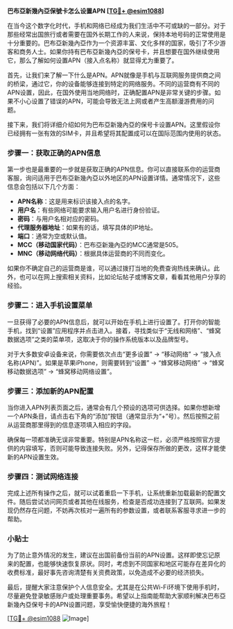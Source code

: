 **巴布亞新幾內亞保號卡怎么设置APN [[TG💪+ @esim1088](https://t.me/s/esim1088)]**

在当今这个数字化时代，手机和网络已经成为我们生活中不可或缺的一部分。对于那些经常出国旅行或者需要在国外长期工作的人来说，保持本地号码的正常使用是十分重要的。巴布亞新幾內亞作为一个资源丰富、文化多样的国家，吸引了不少游客和商务人士。如果你持有巴布亞新幾內亞的保号卡，并且想要在国外继续使用它，那么了解如何设置APN（接入点名称）就显得尤为重要了。

首先，让我们来了解一下什么是APN。APN就像是手机与互联网服务提供商之间的桥梁，通过它，你的设备能够连接到特定的网络服务。不同的运营商有不同的APN设置，因此，在国外使用当地网络时，正确配置APN是非常关键的步骤。如果不小心设置了错误的APN，可能会导致无法上网或者产生高额漫游费用的问题。

接下来，我们将详细介绍如何为巴布亞新幾內亞的保号卡设置APN。这里假设你已经拥有一张有效的SIM卡，并且希望将其配置成可以在国际范围内使用的状态。

### 步骤一：获取正确的APN信息

第一步也是最重要的一步就是获取正确的APN信息。你可以直接联系你的运营商客服，询问适用于巴布亞新幾內亞以外地区的APN设置详情。通常情况下，这些信息会包括以下几个方面：

- **APN名称**：这是用来标识该接入点的名字。
- **用户名**：有些网络可能要求输入用户名进行身份验证。
- **密码**：与用户名相对应的密码。
- **代理服务器地址**：如果有的话，填写具体的IP地址。
- **端口**：通常为空或默认值。
- **MCC（移动国家代码）**：巴布亞新幾內亞的MCC通常是505。
- **MNC（移动网络代码）**：根据具体运营商的不同而变化。

如果你不确定自己的运营商是谁，可以通过拨打当地的免费查询热线来确认。此外，也可以在网上搜索相关资料，比如论坛帖子或博客文章，看看其他用户分享的经验。

### 步骤二：进入手机设置菜单

一旦获得了必要的APN信息后，就可以开始在手机上进行设置了。打开你的智能手机，找到“设置”应用程序并点击进入。接着，寻找类似于“无线和网络”、“蜂窝数据选项”之类的菜单项，这取决于你的操作系统版本以及品牌型号。

对于大多数安卓设备来说，你需要依次点击“更多设置” -> “移动网络” -> “接入点名称(APN)”。如果是苹果iPhone，则需要转到“设置” -> “蜂窝移动网络” -> “蜂窝移动数据选项” -> “蜂窝移动网络设置”。

### 步骤三：添加新的APN配置

当你进入APN列表页面之后，通常会有几个预设的选项可供选择。如果你想新增一个APN条目，请点击右下角的“添加”按钮（通常显示为“+”号）。然后按照之前从运营商那里得到的信息逐项填入相应的字段。

确保每一项都准确无误非常重要。特别是APN名称这一栏，必须严格按照官方提供的内容填写，否则可能导致连接失败。另外，记得保存所做的更改，这样才能使新的APN设置生效。

### 步骤四：测试网络连接

完成上述所有操作之后，就可以试着重启一下手机，让系统重新加载最新的配置文件。随后尝试访问网页或者其他在线服务，检查是否成功连接到了互联网。如果发现仍然存在问题，不妨再次核对一遍所有的参数设置，或者联系客服寻求进一步的帮助。

### 小贴士

为了防止意外情况的发生，建议在出国前备份当前的APN设置。这样即使忘记原来的配置，也能够快速恢复原状。同时，考虑到不同国家和地区可能存在差异化的收费标准，最好事先咨询清楚有关资费政策，以免造成不必要的经济损失。

最后，提醒大家注意保护个人信息安全。尤其是在公共Wi-Fi环境下使用手机时，尽量避免登录敏感账户或处理重要事务。希望以上指南能帮助大家顺利解决巴布亞新幾內亞保号卡的APN设置问题，享受愉快便捷的海外旅程！

[[TG💪+ @esim1088](https://t.me/s/esim1088) ![Image](https://i.postimg.cc/4NQfJmqS/Snipaste-2025-05-13-00-14-12.png)]